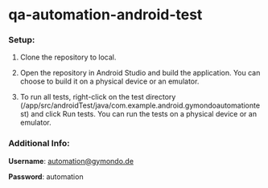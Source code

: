 # qa-automation-android-test

### Setup:
  1) Clone the repository to local.
  
  2) Open the repository in Android Studio and build the application. You can choose to build it on a physical device or an emulator.

  3) To run all tests, right-click on the test directory (/app/src/androidTest/java/com.example.android.gymondoautomationtest) and click Run tests. You can run the tests on a physical device or an emulator.

### Additional Info:
   **Username**: automation@gymondo.de
   
   **Password**: automation

